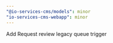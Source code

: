 ```yaml
---
"@io-services-cms/models": minor
"io-services-cms-webapp": minor
---
```


Add Request review legacy queue trigger
